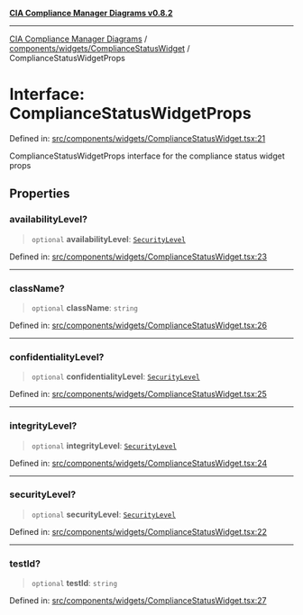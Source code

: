 [**CIA Compliance Manager Diagrams v0.8.2**](../../../../README.md)

***

[CIA Compliance Manager Diagrams](../../../../modules.md) / [components/widgets/ComplianceStatusWidget](../README.md) / ComplianceStatusWidgetProps

# Interface: ComplianceStatusWidgetProps

Defined in: [src/components/widgets/ComplianceStatusWidget.tsx:21](https://github.com/Hack23/cia-compliance-manager/blob/423c5d261c747ade8ca2550e176aa05168b5a31e/src/components/widgets/ComplianceStatusWidget.tsx#L21)

ComplianceStatusWidgetProps interface for the compliance status widget props

## Properties

### availabilityLevel?

> `optional` **availabilityLevel**: [`SecurityLevel`](../../../../types/cia/type-aliases/SecurityLevel.md)

Defined in: [src/components/widgets/ComplianceStatusWidget.tsx:23](https://github.com/Hack23/cia-compliance-manager/blob/423c5d261c747ade8ca2550e176aa05168b5a31e/src/components/widgets/ComplianceStatusWidget.tsx#L23)

***

### className?

> `optional` **className**: `string`

Defined in: [src/components/widgets/ComplianceStatusWidget.tsx:26](https://github.com/Hack23/cia-compliance-manager/blob/423c5d261c747ade8ca2550e176aa05168b5a31e/src/components/widgets/ComplianceStatusWidget.tsx#L26)

***

### confidentialityLevel?

> `optional` **confidentialityLevel**: [`SecurityLevel`](../../../../types/cia/type-aliases/SecurityLevel.md)

Defined in: [src/components/widgets/ComplianceStatusWidget.tsx:25](https://github.com/Hack23/cia-compliance-manager/blob/423c5d261c747ade8ca2550e176aa05168b5a31e/src/components/widgets/ComplianceStatusWidget.tsx#L25)

***

### integrityLevel?

> `optional` **integrityLevel**: [`SecurityLevel`](../../../../types/cia/type-aliases/SecurityLevel.md)

Defined in: [src/components/widgets/ComplianceStatusWidget.tsx:24](https://github.com/Hack23/cia-compliance-manager/blob/423c5d261c747ade8ca2550e176aa05168b5a31e/src/components/widgets/ComplianceStatusWidget.tsx#L24)

***

### securityLevel?

> `optional` **securityLevel**: [`SecurityLevel`](../../../../types/cia/type-aliases/SecurityLevel.md)

Defined in: [src/components/widgets/ComplianceStatusWidget.tsx:22](https://github.com/Hack23/cia-compliance-manager/blob/423c5d261c747ade8ca2550e176aa05168b5a31e/src/components/widgets/ComplianceStatusWidget.tsx#L22)

***

### testId?

> `optional` **testId**: `string`

Defined in: [src/components/widgets/ComplianceStatusWidget.tsx:27](https://github.com/Hack23/cia-compliance-manager/blob/423c5d261c747ade8ca2550e176aa05168b5a31e/src/components/widgets/ComplianceStatusWidget.tsx#L27)
